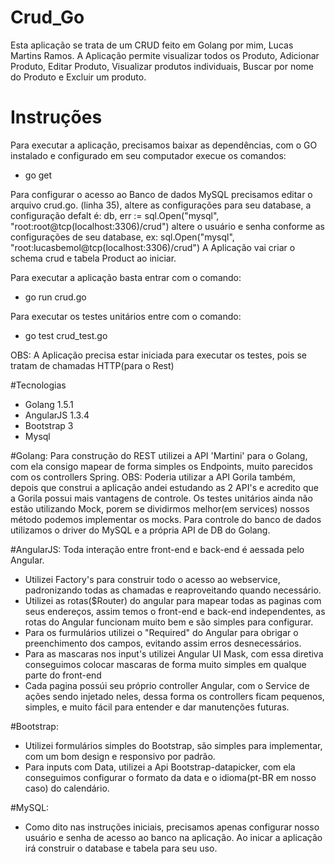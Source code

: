 # Crud_Go
Esta aplicação se trata de um CRUD feito em Golang por mim, Lucas Martins Ramos. A Aplicação permite visualizar todos os Produto, Adicionar Produto, Editar Produto, Visualizar produtos individuais, Buscar por nome do Produto e Excluir um produto.

# Instruções
Para executar a aplicação, precisamos baixar as dependências, com o GO instalado e configurado em seu computador execue os comandos:
* go get

Para configurar o acesso ao Banco de dados MySQL precisamos editar o arquivo crud.go.
(linha 35), altere as configurações para seu database, a configuração defalt é: db, err := sql.Open("mysql", "root:root@tcp(localhost:3306)/crud")
altere o usuário e senha conforme as configurações de seu database, ex: sql.Open("mysql", "root:lucasbemol@tcp(localhost:3306)/crud")
A Aplicação vai criar o schema crud e tabela Product ao iniciar.

Para executar a aplicação basta entrar com o comando:
* go run crud.go

Para executar os testes unitários entre com o comando:
* go test crud_test.go

OBS: A Aplicação precisa estar iniciada para executar os testes, pois se tratam de chamadas HTTP(para o Rest)

#Tecnologias

* Golang 1.5.1
* AngularJS 1.3.4
* Bootstrap 3
* Mysql

#Golang:
Para construção do REST utilizei a API 'Martini' para o Golang, com ela consigo mapear de forma simples os Endpoints, muito parecidos com os controllers Spring.
OBS: Poderia utilizar a API Gorila também, depois que construi a aplicação andei estudando as 2 API's e acredito que a Gorila possui mais vantagens de controle.
Os testes unitários ainda não estão utilizando Mock, porem se dividirmos melhor(em services) nossos método podemos implementar os mocks.
Para controle do banco de dados utilizamos o driver do MySQL e a própria API de DB do Golang.

#AngularJS:
Toda interação entre front-end e back-end é aessada pelo Angular.
* Utilizei Factory's para construir todo o acesso ao webservice, padronizando todas as chamadas e reaproveitando quando necessário.
* Utilizei as rotas($Router) do angular para mapear todas as paginas com seus endereços, assim temos o front-end e back-end independentes, as rotas do Angular funcionam muito bem e são simples para configurar.
* Para os furmulários utilizei o "Required" do Angular para obrigar o preenchimento dos campos, evitando assim erros desnecessários.
* Para as mascaras nos input's utilizei Angular UI Mask, com essa diretiva conseguimos colocar mascaras de forma muito simples em qualque parte do front-end
* Cada pagina possúi seu próprio controller Angular, com o Service de ações sendo injetado neles, dessa forma os controllers ficam pequenos, simples, e muito fácil para entender e dar manutenções futuras.

#Bootstrap:
* Utilizei formulários simples do Bootstrap, são simples para implementar, com um bom design e responsivo por padrão.
* Para inputs com Data, utilizei a Api Bootstrap-datapicker, com ela conseguimos configurar o formato da data e o idioma(pt-BR em nosso caso) do calendário.

#MySQL:
* Como dito nas instruções iniciais, precisamos apenas configurar nosso usuário e senha de acesso ao banco na aplicação. Ao inicar a aplicação irá construir o database e tabela para seu uso.
